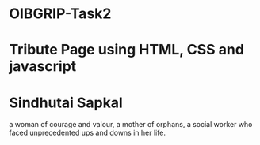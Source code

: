 # OIBGRIP-Task2

# Tribute Page using HTML, CSS and javascript

# Sindhutai Sapkal

a woman of courage and valour,
a mother of orphans,
a social worker who faced unprecedented ups and downs in her life. 
